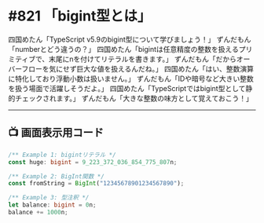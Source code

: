 # #821 「bigint型とは」

四国めたん「TypeScript v5.9のbigint型について学びましょう！」
ずんだもん「numberとどう違うの？」
四国めたん「bigintは任意精度の整数を扱えるプリミティブで、末尾にnを付けてリテラルを書きます。」
ずんだもん「だからオーバーフローを気にせず巨大な値を扱えるんだね。」
四国めたん「はい、整数演算に特化しており浮動小数は扱いません。」
ずんだもん「IDや暗号など大きい整数を扱う場面で活躍しそうだよ。」
四国めたん「TypeScriptではbigint型として静的チェックされます。」
ずんだもん「大きな整数の味方として覚えておこう！」

---

## 📺 画面表示用コード

```typescript
/** Example 1: bigintリテラル */
const huge: bigint = 9_223_372_036_854_775_807n;

/** Example 2: BigInt関数 */
const fromString = BigInt("12345678901234567890");

/** Example 3: 型注釈 */
let balance: bigint = 0n;
balance += 1000n;
```
